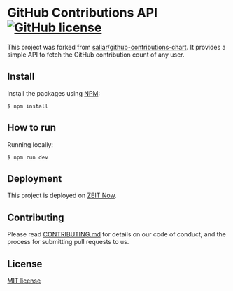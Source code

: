 # GitHub Contributions API [![GitHub license](https://img.shields.io/badge/license-MIT-blue.svg)](https://github.com/ashtom/github-contributions-canvas/blob/master/LICENSE)

This project was forked from [sallar/github-contributions-chart](https://github.com/sallar/github-contributions-chart). It provides a simple API to fetch the GitHub contribution count of any user.

## Install

Install the packages using [NPM](https://nodejs.org/en/):
```
$ npm install
```

## How to run

Running locally:
```
$ npm run dev
```

## Deployment

This project is deployed on [ZEIT Now](https://zeit.co/).

## Contributing

Please read [CONTRIBUTING.md](./CONTRIBUTING.md) for details on our code of conduct, and the process for submitting pull requests to us.

## License

[MIT license](https://opensource.org/licenses/MIT)
